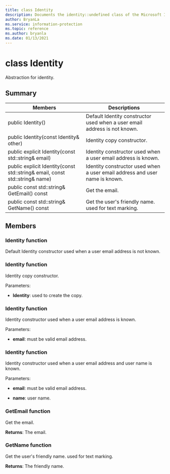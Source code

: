 ```yaml
---
title: class Identity 
description: Documents the identity::undefined class of the Microsoft Information Protection (MIP) SDK.
author: BryanLa
ms.service: information-protection
ms.topic: reference
ms.author: bryanla
ms.date: 01/13/2021
---
```


# class Identity 
Abstraction for identity.
  
## Summary
 Members                        | Descriptions                                
--------------------------------|---------------------------------------------
public Identity()  |  Default Identity constructor used when a user email address is not known.
public Identity(const Identity& other)  |  Identity copy constructor.
public explicit Identity(const std::string& email)  |  Identity constructor used when a user email address is known.
public explicit Identity(const std::string& email, const std::string& name)  |  Identity constructor used when a user email address and user name is known.
public const std::string& GetEmail() const  |  Get the email.
public const std::string& GetName() const  |  Get the user's friendly name. used for text marking.
  
## Members
  
### Identity function
Default Identity constructor used when a user email address is not known.
  
### Identity function
Identity copy constructor.

Parameters:  
* **Identity**: used to create the copy.


  
### Identity function
Identity constructor used when a user email address is known.

Parameters:  
* **email**: must be valid email address.


  
### Identity function
Identity constructor used when a user email address and user name is known.

Parameters:  
* **email**: must be valid email address. 


* **name**: user name.


  
### GetEmail function
Get the email.

  
**Returns**: The email.
  
### GetName function
Get the user's friendly name. used for text marking.

  
**Returns**: The friendly name.